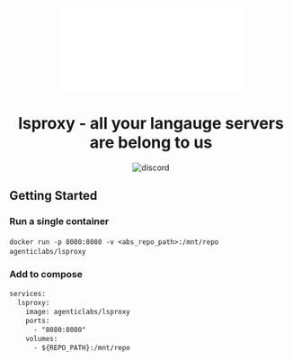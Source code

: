 <div align="center">
<a href="https://agenticlabs.com/">
    <img src="https://raw.githubusercontent.com/agentic-labs/.github/main/assets/logo.png" alt="Agentic Labs" title="Agentic Labs" align="center" height="150px" />
</a>

# lsproxy - all your langauge servers are belong to us

<p align="center">
  <img alt="discord" src="https://img.shields.io/discord/1296271531994775552">
</p>
</div>

## Getting Started

### Run a single container
`docker run -p 8080:8080 -v <abs_repo_path>:/mnt/repo agenticlabs/lsproxy`

### Add to compose
```
services:
  lsproxy:
    image: agenticlabs/lsproxy
    ports:
      - "8080:8080"
    volumes:
      - ${REPO_PATH}:/mnt/repo
```
